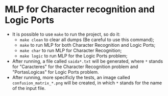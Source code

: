 <!--
ACH2016-102 - Inteligência Artificial
Profa. Dra. Sarajane Marques Peres

Alunos - NUSP:
    Ezequiel Park - 5172519
    Otávio Rodrigues Bambans - 12701582
    Vitor Ferreira Sacchi - 12542776

Implementação do MLP para o reconhecimento dos caracteres da Fausett e para a resolução do problema das portas lógicas.
 -->

# MLP for Character recognition and Logic Ports

- It is possible to use `make` to run the project, so do it:
    - `make clean` to clear all dumps (Be careful to use this command);
    - `make` to run MLP for both Character Recognition and Logic Ports;
    - `make char` to run MLP for Character Recognition;
    - `make logic` to run MLP for the Logic Ports problem;
- After running, a file called `saida*.txt` will be generated, where `*` stands for "Caracteres" for the Character Recognition problem and "PortasLogicas" for Logic Ports problem.
- After running, more specificly the tests, an image called `confusion_matrix_*.png` will be created, in which `*` stands for the name of the input file.
